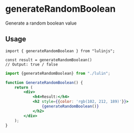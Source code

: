 # generateRandomBoolean

Generate a random boolean value

## Usage

```tsx
import { generateRandomBoolean } from "lulinjs";

const result = generateRandomBoolean()
// Output: true / false
```

```jsx live
import {generateRandomBoolean} from "./lulin";

function GenerateRandomBoolean() {
    return (
        <div>
            <h4>Result:</h4>
            <h2 style={{color: 'rgb(102, 212, 189)'}}>
                {generateRandomBoolean()}
            </h2>
        </div>
    );
}
```

